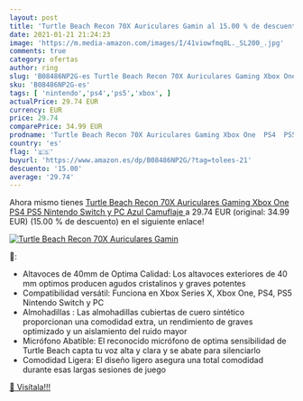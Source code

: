 ```yaml
---
layout: post
title: 'Turtle Beach Recon 70X Auriculares Gamin al 15.00 % de descuento'
date: 2021-01-21 21:24:23
image: 'https://m.media-amazon.com/images/I/41viowfmq8L._SL200_.jpg'
comments: true
category: ofertas
author: ring
slug: 'B08486NP2G-es Turtle Beach Recon 70X Auriculares Gaming Xbox One PS4 PS5...'
sku: 'B08486NP2G-es'
tags: [ 'nintendo','ps4','ps5','xbox', ]
actualPrice: 29.74 EUR
currency: EUR
price: 29.74
comparePrice: 34.99 EUR
prodname: 'Turtle Beach Recon 70X Auriculares Gaming Xbox One  PS4  PS5  Nintendo Switch y PC  Azul  Camuflaje '
country: 'es'
flag: '🇪🇸'
buyurl: 'https://www.amazon.es/dp/B08486NP2G/?tag=tolees-21'
descuento: '15.00'
average: '29.74'
---
```


Ahora mismo tienes [Turtle Beach Recon 70X Auriculares Gaming Xbox One  PS4  PS5  Nintendo Switch y PC  Azul  Camuflaje ](https://www.amazon.es/dp/B08486NP2G/?tag=tolees-21) a 29.74 EUR (original: 34.99 EUR) (15.00 %  de descuento) en el siguiente enlace!

[![Turtle Beach Recon 70X Auriculares Gamin](https://m.media-amazon.com/images/I/41viowfmq8L._SL200_.jpg)](https://www.amazon.es/dp/B08486NP2G/?tag=tolees-21)

🔎:

- Altavoces de 40mm de Optima Calidad: Los altavoces exteriores de 40 mm optimos producen agudos cristalinos y graves potentes
- Compatibilidad versátil: Funciona en Xbox Series X, Xbox One, PS4, PS5 Nintendo Switch y PC
- Almohadillas : Las almohadillas cubiertas de cuero sintético proporcionan una comodidad extra, un rendimiento de graves optimizado y un aislamiento del ruido mayor
- Micrófono Abatible: El reconocido micrófono de optima sensibilidad de Turtle Beach capta tu voz alta y clara y se abate para silenciarlo
- Comodidad Ligera: El diseño ligero asegura una total comodidad durante esas largas sesiones de juego

[🛒 Visítala!!!](https://www.amazon.es/dp/B08486NP2G/?tag=tolees-21)
